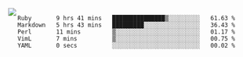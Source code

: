 

<a href="https://github.com/anuraghazra/github-readme-stats">
  <img align="left" src="https://github-readme-stats.vercel.app/api?username=kfly8&count_private=true&show_icons=true&theme=calm" />
</a>


<!--START_SECTION:waka-->

```text
Ruby       9 hrs 41 mins   ███████████████▒░░░░░░░░░   61.63 %
Markdown   5 hrs 43 mins   █████████░░░░░░░░░░░░░░░░   36.43 %
Perl       11 mins         ▒░░░░░░░░░░░░░░░░░░░░░░░░   01.17 %
VimL       7 mins          ▒░░░░░░░░░░░░░░░░░░░░░░░░   00.75 %
YAML       0 secs          ░░░░░░░░░░░░░░░░░░░░░░░░░   00.02 %
```

<!--END_SECTION:waka-->
